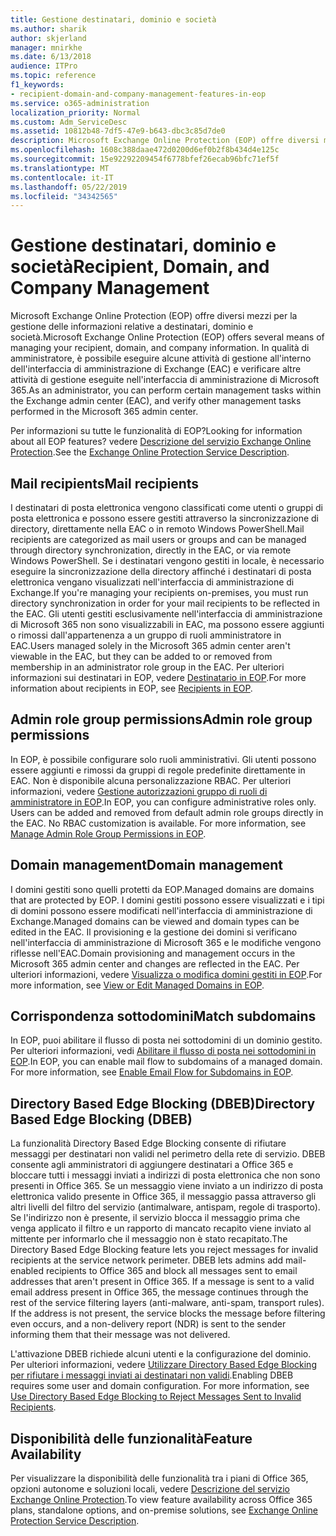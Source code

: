 ```yaml
---
title: Gestione destinatari, dominio e società
ms.author: sharik
author: skjerland
manager: mnirkhe
ms.date: 6/13/2018
audience: ITPro
ms.topic: reference
f1_keywords:
- recipient-domain-and-company-management-features-in-eop
ms.service: o365-administration
localization_priority: Normal
ms.custom: Adm_ServiceDesc
ms.assetid: 10812b48-7df5-47e9-b643-dbc3c85d7de0
description: Microsoft Exchange Online Protection (EOP) offre diversi mezzi per la gestione delle informazioni relative a destinatari, dominio e società. In qualità di amministratore, è possibile eseguire alcune attività di gestione all'interno dell'interfaccia di amministrazione di Exchange (EAC) e verificare altre attività di gestione eseguite nell'interfaccia di amministrazione di Microsoft 365.
ms.openlocfilehash: 1608c388daae472d0200d6ef0b2f8b434d4e125c
ms.sourcegitcommit: 15e92292209454f6778bfef26ecab96bfc71ef5f
ms.translationtype: MT
ms.contentlocale: it-IT
ms.lasthandoff: 05/22/2019
ms.locfileid: "34342565"
---
```

# <a name="recipient-domain-and-company-management"></a><span data-ttu-id="00144-104">Gestione destinatari, dominio e società</span><span class="sxs-lookup"><span data-stu-id="00144-104">Recipient, Domain, and Company Management</span></span>

<span data-ttu-id="00144-105">Microsoft Exchange Online Protection (EOP) offre diversi mezzi per la gestione delle informazioni relative a destinatari, dominio e società.</span><span class="sxs-lookup"><span data-stu-id="00144-105">Microsoft Exchange Online Protection (EOP) offers several means of managing your recipient, domain, and company information.</span></span> <span data-ttu-id="00144-106">In qualità di amministratore, è possibile eseguire alcune attività di gestione all'interno dell'interfaccia di amministrazione di Exchange (EAC) e verificare altre attività di gestione eseguite nell'interfaccia di amministrazione di Microsoft 365.</span><span class="sxs-lookup"><span data-stu-id="00144-106">As an administrator, you can perform certain management tasks within the Exchange admin center (EAC), and verify other management tasks performed in the Microsoft 365 admin center.</span></span>
  
<span data-ttu-id="00144-107">Per informazioni su tutte le funzionalità di EOP?</span><span class="sxs-lookup"><span data-stu-id="00144-107">Looking for information about all EOP features?</span></span> <span data-ttu-id="00144-108">vedere [Descrizione del servizio Exchange Online Protection](exchange-online-protection-service-description.md).</span><span class="sxs-lookup"><span data-stu-id="00144-108">See the [Exchange Online Protection Service Description](exchange-online-protection-service-description.md).</span></span>
  
## <a name="mail-recipients"></a><span data-ttu-id="00144-109">Mail recipients</span><span class="sxs-lookup"><span data-stu-id="00144-109">Mail recipients</span></span>
<span data-ttu-id="00144-110"><a name="BKMK_mailrecipients"> </a></span><span class="sxs-lookup"><span data-stu-id="00144-110"></span></span>

<span data-ttu-id="00144-111">I destinatari di posta elettronica vengono classificati come utenti o gruppi di posta elettronica e possono essere gestiti attraverso la sincronizzazione di directory, direttamente nella EAC o in remoto Windows PowerShell.</span><span class="sxs-lookup"><span data-stu-id="00144-111">Mail recipients are categorized as mail users or groups and can be managed through directory synchronization, directly in the EAC, or via remote Windows PowerShell.</span></span> <span data-ttu-id="00144-112">Se i destinatari vengono gestiti in locale, è necessario eseguire la sincronizzazione della directory affinché i destinatari di posta elettronica vengano visualizzati nell'interfaccia di amministrazione di Exchange.</span><span class="sxs-lookup"><span data-stu-id="00144-112">If you're managing your recipients on-premises, you must run directory synchronization in order for your mail recipients to be reflected in the EAC.</span></span> <span data-ttu-id="00144-113">Gli utenti gestiti esclusivamente nell'interfaccia di amministrazione di Microsoft 365 non sono visualizzabili in EAC, ma possono essere aggiunti o rimossi dall'appartenenza a un gruppo di ruoli amministratore in EAC.</span><span class="sxs-lookup"><span data-stu-id="00144-113">Users managed solely in the Microsoft 365 admin center aren't viewable in the EAC, but they can be added to or removed from membership in an administrator role group in the EAC.</span></span> <span data-ttu-id="00144-114">Per ulteriori informazioni sui destinatari in EOP, vedere [Destinatario in EOP](https://go.microsoft.com/fwlink/p/?LinkId=280011).</span><span class="sxs-lookup"><span data-stu-id="00144-114">For more information about recipients in EOP, see [Recipients in EOP](https://go.microsoft.com/fwlink/p/?LinkId=280011).</span></span>
  
## <a name="admin-role-group-permissions"></a><span data-ttu-id="00144-115">Admin role group permissions</span><span class="sxs-lookup"><span data-stu-id="00144-115">Admin role group permissions</span></span>
<span data-ttu-id="00144-116"><a name="BKMK_adminrolegrouppermissions"> </a></span><span class="sxs-lookup"><span data-stu-id="00144-116"></span></span>

<span data-ttu-id="00144-p105">In EOP, è possibile configurare solo ruoli amministrativi. Gli utenti possono essere aggiunti e rimossi da gruppi di regole predefinite direttamente in EAC. Non è disponibile alcuna personalizzazione RBAC. Per ulteriori informazioni, vedere [Gestione autorizzazioni gruppo di ruoli di amministratore in EOP](https://go.microsoft.com/fwlink/p/?LinkId=282238).</span><span class="sxs-lookup"><span data-stu-id="00144-p105">In EOP, you can configure administrative roles only. Users can be added and removed from default admin role groups directly in the EAC. No RBAC customization is available. For more information, see [Manage Admin Role Group Permissions in EOP](https://go.microsoft.com/fwlink/p/?LinkId=282238).</span></span>
  
## <a name="domain-management"></a><span data-ttu-id="00144-121">Domain management</span><span class="sxs-lookup"><span data-stu-id="00144-121">Domain management</span></span>
<span data-ttu-id="00144-122"><a name="BKMK_domainmanagement"> </a></span><span class="sxs-lookup"><span data-stu-id="00144-122"></span></span>

<span data-ttu-id="00144-123">I domini gestiti sono quelli protetti da EOP.</span><span class="sxs-lookup"><span data-stu-id="00144-123">Managed domains are domains that are protected by EOP.</span></span> <span data-ttu-id="00144-124">I domini gestiti possono essere visualizzati e i tipi di domini possono essere modificati nell'interfaccia di amministrazione di Exchange.</span><span class="sxs-lookup"><span data-stu-id="00144-124">Managed domains can be viewed and domain types can be edited in the EAC.</span></span> <span data-ttu-id="00144-125">Il provisioning e la gestione dei domini si verificano nell'interfaccia di amministrazione di Microsoft 365 e le modifiche vengono riflesse nell'EAC.</span><span class="sxs-lookup"><span data-stu-id="00144-125">Domain provisioning and management occurs in the Microsoft 365 admin center and changes are reflected in the EAC.</span></span> <span data-ttu-id="00144-126">Per ulteriori informazioni, vedere [Visualizza o modifica domini gestiti in EOP](https://go.microsoft.com/fwlink/p/?LinkId=282239).</span><span class="sxs-lookup"><span data-stu-id="00144-126">For more information, see [View or Edit Managed Domains in EOP](https://go.microsoft.com/fwlink/p/?LinkId=282239).</span></span>
  
## <a name="match-subdomains"></a><span data-ttu-id="00144-127">Corrispondenza sottodomini</span><span class="sxs-lookup"><span data-stu-id="00144-127">Match subdomains</span></span>
<span data-ttu-id="00144-128"><a name="BKMK_EOP_Match_Subdomains"> </a></span><span class="sxs-lookup"><span data-stu-id="00144-128"></span></span>

<span data-ttu-id="00144-p107">In EOP, puoi abilitare il flusso di posta nei sottodomini di un dominio gestito. Per ulteriori informazioni, vedi [Abilitare il flusso di posta nei sottodomini in EOP](https://go.microsoft.com/fwlink/p/?LinkId=397213).</span><span class="sxs-lookup"><span data-stu-id="00144-p107">In EOP, you can enable mail flow to subdomains of a managed domain. For more information, see [Enable Email Flow for Subdomains in EOP](https://go.microsoft.com/fwlink/p/?LinkId=397213).</span></span> 
  
## <a name="directory-based-edge-blocking-dbeb"></a><span data-ttu-id="00144-131">Directory Based Edge Blocking (DBEB)</span><span class="sxs-lookup"><span data-stu-id="00144-131">Directory Based Edge Blocking (DBEB)</span></span>
<span data-ttu-id="00144-132"><a name="BKMK_DBEB"> </a></span><span class="sxs-lookup"><span data-stu-id="00144-132"></span></span>

<span data-ttu-id="00144-p108">La funzionalità Directory Based Edge Blocking consente di rifiutare messaggi per destinatari non validi nel perimetro della rete di servizio. DBEB consente agli amministratori di aggiungere destinatari a Office 365 e bloccare tutti i messaggi inviati a indirizzi di posta elettronica che non sono presenti in Office 365. Se un messaggio viene inviato a un indirizzo di posta elettronica valido presente in Office 365, il messaggio passa attraverso gli altri livelli del filtro del servizio (antimalware, antispam, regole di trasporto). Se l'indirizzo non è presente, il servizio blocca il messaggio prima che venga applicato il filtro e un rapporto di mancato recapito viene inviato al mittente per informarlo che il messaggio non è stato recapitato.</span><span class="sxs-lookup"><span data-stu-id="00144-p108">The Directory Based Edge Blocking feature lets you reject messages for invalid recipients at the service network perimeter. DBEB lets admins add mail-enabled recipients to Office 365 and block all messages sent to email addresses that aren't present in Office 365. If a message is sent to a valid email address present in Office 365, the message continues through the rest of the service filtering layers (anti-malware, anti-spam, transport rules). If the address is not present, the service blocks the message before filtering even occurs, and a non-delivery report (NDR) is sent to the sender informing them that their message was not delivered.</span></span> 
  
<span data-ttu-id="00144-p109">L'attivazione DBEB richiede alcuni utenti e la configurazione del dominio. Per ulteriori informazioni, vedere [Utilizzare Directory Based Edge Blocking per rifiutare i messaggi inviati ai destinatari non validi](https://go.microsoft.com/fwlink/p/?LinkId=390676).</span><span class="sxs-lookup"><span data-stu-id="00144-p109">Enabling DBEB requires some user and domain configuration. For more information, see [Use Directory Based Edge Blocking to Reject Messages Sent to Invalid Recipients](https://go.microsoft.com/fwlink/p/?LinkId=390676).</span></span>
  
## <a name="feature-availability"></a><span data-ttu-id="00144-139">Disponibilità delle funzionalità</span><span class="sxs-lookup"><span data-stu-id="00144-139">Feature Availability</span></span>
<span data-ttu-id="00144-140"><a name="BKMK_DBEB"> </a></span><span class="sxs-lookup"><span data-stu-id="00144-140"></span></span>

<span data-ttu-id="00144-141">Per visualizzare la disponibilità delle funzionalità tra i piani di Office 365, opzioni autonome e soluzioni locali, vedere [Descrizione del servizio Exchange Online Protection](exchange-online-protection-service-description.md).</span><span class="sxs-lookup"><span data-stu-id="00144-141">To view feature availability across Office 365 plans, standalone options, and on-premise solutions, see [Exchange Online Protection Service Description](exchange-online-protection-service-description.md).</span></span>
  

